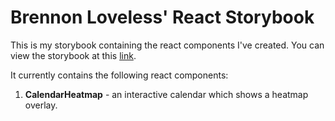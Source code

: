 # Brennon Loveless' React Storybook

This is my storybook containing the react components I've created. You can view the storybook at this [link](https://bloveless.github.io/react-storybook).

It currently contains the following react components:

1. **CalendarHeatmap** - an interactive calendar which shows a heatmap overlay.
